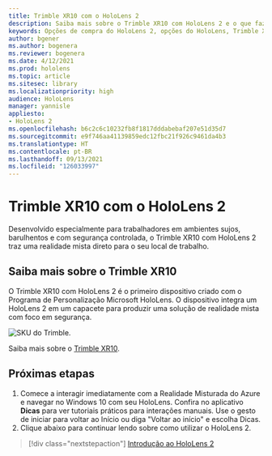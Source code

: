 ```yaml
---
title: Trimble XR10 com o HoloLens 2
description: Saiba mais sobre o Trimble XR10 com HoloLens 2 e o que fazer depois de obter o seu.
keywords: Opções de compra do HoloLens 2, opções do HoloLens, Trimble XR10
author: bgener
ms.author: bogenera
ms.reviewer: bogenera
ms.date: 4/12/2021
ms.prod: hololens
ms.topic: article
ms.sitesec: library
ms.localizationpriority: high
audience: HoloLens
manager: yannisle
appliesto:
- HoloLens 2
ms.openlocfilehash: b6c2c6c10232fb8f1817dddabebaf207e51d35d7
ms.sourcegitcommit: e9f746aa41139859edc12fbc21f926c9461da4b3
ms.translationtype: HT
ms.contentlocale: pt-BR
ms.lasthandoff: 09/13/2021
ms.locfileid: "126033997"
---
```

# <a name="trimble-xr10-with-hololens-2"></a>Trimble XR10 com o HoloLens 2

Desenvolvido especialmente para trabalhadores em ambientes sujos, barulhentos e com segurança controlada, o Trimble XR10 com HoloLens 2 traz uma realidade mista direto para o seu local de trabalho.

## <a name="learn-about-trimble-xr10"></a>Saiba mais sobre o Trimble XR10

O Trimble XR10 com HoloLens 2 é o primeiro dispositivo criado com o Programa de Personalização Microsoft HoloLens. O dispositivo integra um HoloLens 2 em um capacete para produzir uma solução de realidade mista com foco em segurança.

![SKU do Trimble.](./images/trimble-ed.png)

Saiba mais sobre o [Trimble XR10](https://fieldtech.trimble.com/en/product/trimble-xr10-with-hololens-2).

## <a name="next-steps"></a>Próximas etapas

1. Comece a interagir imediatamente com a Realidade Misturada do Azure e navegar no Windows 10 com seu HoloLens. Confira no aplicativo **Dicas** para ver tutoriais práticos para interações manuais. Use o gesto de iniciar para voltar ao Início ou diga "Voltar ao início" e escolha Dicas.
1. Clique abaixo para continuar lendo sobre como utilizar o HoloLens 2.

> [!div class="nextstepaction"]
> [Introdução ao HoloLens 2](hololens2-basic-usage.md)